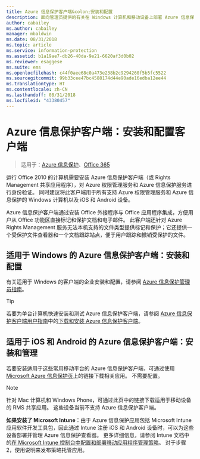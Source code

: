 ```yaml
---
title: Azure 信息保护客户端&colon;安装和配置
description: 面向管理员提供的有关在 Windows 计算机和移动设备上部署 Azure 信息保护客户端的信息。
author: cabailey
ms.author: cabailey
manager: mbaldwin
ms.date: 08/31/2018
ms.topic: article
ms.service: information-protection
ms.assetid: b1a19ae7-db26-40da-9e21-6620af3d0b02
ms.reviewer: esaggese
ms.suite: ems
ms.openlocfilehash: c44f0aee68c0a473e238b2c9294260f5b5fc5522
ms.sourcegitcommit: 99b33cee47bc4588174d44e90ade16edba12ee44
ms.translationtype: HT
ms.contentlocale: zh-CN
ms.lasthandoff: 08/31/2018
ms.locfileid: "43380457"
---
```

# <a name="azure-information-protection-client-installation-and-configuration-for-clients"></a>Azure 信息保护客户端：安装和配置客户端

>适用于：[Azure 信息保护](https://azure.microsoft.com/pricing/details/information-protection)、[Office 365](http://download.microsoft.com/download/E/C/F/ECF42E71-4EC0-48FF-AA00-577AC14D5B5C/Azure_Information_Protection_licensing_datasheet_EN-US.pdf)

运行 Office 2010 的计算机需要安装 Azure 信息保护客户端（或 Rights Management 共享应用程序），对 Azure 权限管理服务和 Azure 信息保护服务进行身份验证。 同时建议将此客户端用于所有支持 Azure 权限管理服务和 Azure 信息保护的 Windows 计算机以及 iOS 和 Android 设备。 

Azure 信息保护客户端通过安装 Office 外接程序与 Office 应用程序集成，方便用户从 Office 功能区直接标记和保护文档和电子邮件。 此客户端还针对 Azure Rights Management 服务无法本机支持的文件类型提供标记和保护；它还提供一个受保护文件查看器和一个文档跟踪站点，便于用户跟踪和撤销受保护的文件。

## <a name="the-azure-information-protection-client-for-windows-installation-and-configuration"></a>适用于 Windows 的 Azure 信息保护客户端：安装和配置
有关适用于 Windows 的客户端的企业安装和配置，请参阅 [Azure 信息保护管理员指南](./rms-client/client-admin-guide.md)。

> [!TIP]
> 若要为单台计算机快速安装和测试 Azure 信息保护客户端，请参阅 [Azure 信息保护客户端用户指南](./rms-client/client-user-guide.md)中的[下载和安装 Azure 信息保护客户端](./rms-client/install-client-app.md)。

## <a name="the-azure-information-protection-client-for-ios-and-android-installation-and-management"></a>适用于 iOS 和 Android 的 Azure 信息保护客户端：安装和管理
若要安装适用于这些常用移动平台的 Azure 信息保护客户端，可通过使用 [Microsoft Azure 信息保护页](http://go.microsoft.com/fwlink/?LinkId=303970)上的链接下载相关应用。 不需要配置。

> [!NOTE]
> 针对 Mac 计算机和 Windows Phone，可通过此页中的链接下载适用于移动设备的 RMS 共享应用。 这些设备当前不支持 Azure 信息保护客户端。

**如果安装了 Microsoft Intune**：由于 Azure 信息保护应用包括 Microsoft Intune 应用软件开发工具包，因此通过 Intune 注册 iOS 和 Android 设备时，可以为这些设备部署并管理 Azure 信息保护查看器。 更多详细信息，请参阅 Intune 文档中的[在 Microsoft Intune 控制台中配置和部署移动应用程序管理策略](/intune/deploy-use/configure-and-deploy-mobile-application-management-policies-in-the-microsoft-intune-console)。 对于步骤 2，使用说明来发布策略托管应用。



